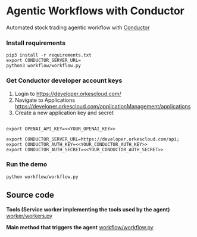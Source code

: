 # Agentic Workflows with Conductor
Automated stock trading agentic workflow with [Conductor](https://github.com/conductor-oss/conductor)

### Install requirements
```shell
pip3 install -r requirements.txt
export CONDUCTOR_SERVER_URL=
python3 workflow/workflow.py 
```

### Get Conductor developer account keys
1. Login to https://developer.orkescloud.com/
2. Navigate to Applications https://developer.orkescloud.com/applicationManagement/applications
3. Create a new application key and secret

```shell

export OPENAI_API_KEY=<<YOUR_OPENAI_KEY>>

export CONDUCTOR_SERVER_URL=https://developer.orkescloud.com/api;
export CONDUCTOR_AUTH_KEY=<<YOUR_CONDUCTOR_AUTH_KEY>>
export CONDUCTOR_AUTH_SECRET=<<YOUR_CONDUCTOR_AUTH_SECRET>>
```

### Run the demo
```shell
python workflow/workflow.py
```

## Source code

**Tools (Service worker implementing the tools used by the agent)**
[worker/workers.py](worker/workers.py)

**Main method that triggers the agent**
[workflow/workflow.py](workflow/workflow.py)

